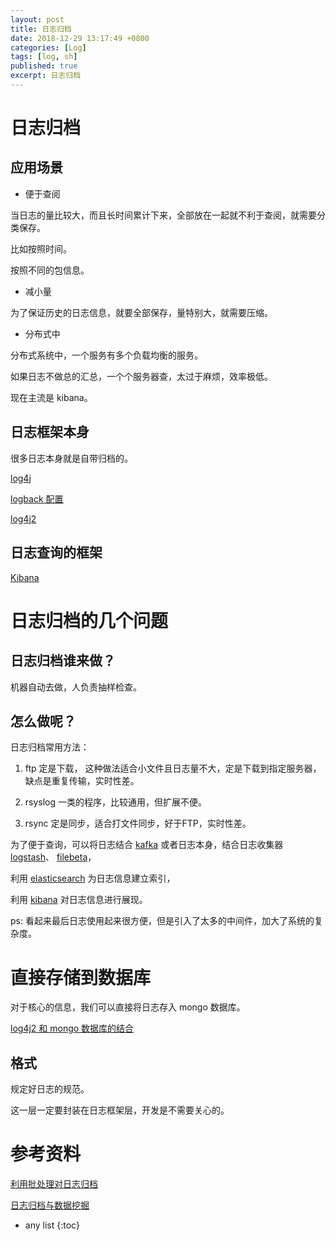```yaml
---
layout: post
title: 日志归档
date: 2018-12-29 13:17:49 +0800
categories: [Log]
tags: [log, sh]
published: true
excerpt: 日志归档
---
```


# 日志归档

## 应用场景

- 便于查阅

当日志的量比较大，而且长时间累计下来，全部放在一起就不利于查阅，就需要分类保存。

比如按照时间。

按照不同的包信息。

- 减小量

为了保证历史的日志信息，就要全部保存，量特别大，就需要压缩。

- 分布式中

分布式系统中，一个服务有多个负载均衡的服务。

如果日志不做总的汇总，一个个服务器查，太过于麻烦，效率极低。

现在主流是 kibana。

## 日志框架本身

很多日志本身就是自带归档的。

[log4j](https://houbb.github.io/2017/09/17/log4j)

[logback 配置](https://houbb.github.io/2018/11/19/logback-09-in-action)

[log4j2](https://houbb.github.io/2016/05/21/Log4j2)

## 日志查询的框架

[Kibana](https://houbb.github.io/2016/10/16/kibana)


# 日志归档的几个问题

## 日志归档谁来做？

机器自动去做，人负责抽样检查。

## 怎么做呢？

日志归档常用方法：

1. ftp 定是下载， 这种做法适合小文件且日志量不大，定是下载到指定服务器，缺点是重复传输，实时性差。

2. rsyslog 一类的程序，比较通用，但扩展不便。

3. rsync 定是同步，适合打文件同步，好于FTP，实时性差。


为了便于查询，可以将日志结合 [kafka]() 或者日志本身，结合日志收集器 [logstash](https://houbb.github.io/2016/10/16/logstash)、
[filebeta](https://houbb.github.io/2018/11/21/fishbeta)，

利用 [elasticsearch](https://houbb.github.io/2018/11/15/elasticsearch) 为日志信息建立索引，

利用 [kibana](https://houbb.github.io/2016/10/16/kibana) 对日志信息进行展现。

ps: 看起来最后日志使用起来很方便，但是引入了太多的中间件，加大了系统的复杂度。

# 直接存储到数据库

对于核心的信息，我们可以直接将日志存入 mongo 数据库。

[log4j2 和 mongo 数据库的结合](https://houbb.github.io/2017/05/31/mongodb-08-log4j2)

## 格式

规定好日志的规范。

这一层一定要封装在日志框架层，开发是不需要关心的。

# 参考资料

[利用批处理对日志归档](https://yq.aliyun.com/articles/477012)

[日志归档与数据挖掘](http://www.netkiller.cn/journal/log.html)



* any list
{:toc}